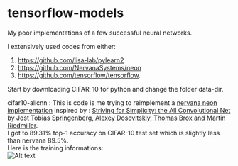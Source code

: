 # tensorflow-models
My poor implementations of a few successful neural networks.  

I extensively used codes from either:   

1. https://github.com/lisa-lab/pylearn2    
2. https://github.com/NervanaSystems/neon  
3. https://github.com/tensorflow/tensorflow.   

Start by downloading CIFAR-10 for python and change the folder data-dir.  

cifar10-allcnn : This is code is me trying to reimplement a [nervana neon implementation](https://github.com/NervanaSystems/ModelZoo/tree/master/ImageClassification/CIFAR10/All_CNN) inspired by : [Striving for Simplicity: the All Convolutional Net by Jost Tobias Springenberg, Alexey Dosovitskiy, Thomas Brox and Martin Riedmiller](http://arxiv.org/abs/1412.6806).  
I got to 89.31% top-1 accuracy on CIFAR-10 test set which is slightly less than nervana 89.5%.  
Here is the training informations:  
![Alt text](/img.jpg?raw=true "Optional Title")
